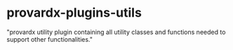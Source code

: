 # provardx-plugins-utils

"provardx utility plugin containing all utility classes and functions needed to support other functionalities."
